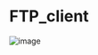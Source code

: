 # FTP_client

![image](https://user-images.githubusercontent.com/106573227/171530211-3619f330-f2d4-4f2d-82ed-308e79b8ba7d.png)

